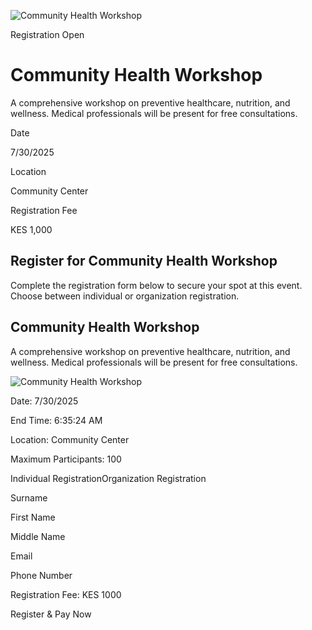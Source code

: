 ![Community Health Workshop](https://family-peace.onrender.com/images/events/health-workshop.jpg)

Registration Open

# Community Health Workshop

A comprehensive workshop on preventive healthcare, nutrition, and wellness. Medical professionals will be present for free consultations.

Date

7/30/2025

Location

Community Center

Registration Fee

KES 1,000

## Register for Community Health Workshop

Complete the registration form below to secure your spot at this event. Choose between individual or organization registration.

## Community Health Workshop

A comprehensive workshop on preventive healthcare, nutrition, and wellness. Medical professionals will be present for free consultations.

![Community Health Workshop](https://family-peace.onrender.com/images/events/health-workshop.jpg)

Date: 7/30/2025

End Time: 6:35:24 AM

Location: Community Center

Maximum Participants: 100

Individual RegistrationOrganization Registration

Surname

First Name

Middle Name

Email

Phone Number

Registration Fee: KES 1000

Register & Pay Now